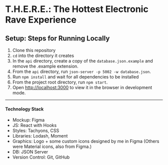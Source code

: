 # T.H.E.R.E.: The Hottest Electronic Rave Experience

## Setup: Steps for Running Locally
1. Clone this repository
1. `cd` into the directory it creates
1. In the `api` directory, create a copy of the `database.json.example` and remove the .example extension.
1. From the `api` directory, run `json-server -p 5002 -w database.json`.
1. Run `npm install` and wait for all dependencies to be installed
1. From the project root directory, run `npm start`.
1. Open [http://localhost:3000](http://localhost:3000) to view it in the browser in development mode.

---

#### Technology Stack
- Mockup: Figma
- JS: React with Hooks
- Styles: Tachyons, CSS
- Libraries: Lodash, Moment
- Graphics: Logo + some custom icons designed by me in Figma (Others were Material icons, also from Figma.)
- DB: JSON Server
- Version Control: Git, GitHub
